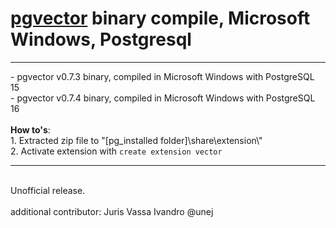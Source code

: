 # [pgvector](https://github.com/pgvector/pgvector) binary compile, Microsoft Windows, Postgresql
<hr>
- pgvector v0.7.3 binary, compiled in Microsoft Windows with PostgreSQL 15 <br>
- pgvector v0.7.4 binary, compiled in Microsoft Windows with PostgreSQL 16
<br><br>
<b>How to's</b>:
<br>
1. Extracted zip file to "[pg_installed folder]\share\extension\"<br>
2. Activate extension with <code>create extension vector</code>
<br>
<hr>
<br>
Unofficial release.
<br><br>
additional contributor: Juris Vassa Ivandro @unej
